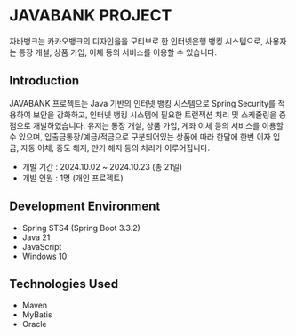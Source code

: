 # JAVABANK PROJECT
자바뱅크는 카카오뱅크의 디자인을을 모티브로 한 인터넷은행 뱅킹 시스템으로, 사용자는 통장 개설, 상품 가입, 이체 등의 서비스를 이용할 수 있습니다.



## Introduction
JAVABANK 프로젝트는 Java 기반의 인터넷 뱅킹 시스템으로 Spring Security를 적용하여 보안을 강화하고, 인터넷 뱅킹 시스템에 필요한 트랜잭션 처리 및 스케줄링을 중점으로 개발하였습니다.
유저는 통장 개설, 상품 가입, 계좌 이체 등의 서비스를 이용할 수 있으며, 입출금통장/예금/적금으로 구분되어있는 상품에 따라 한달에 한번 이자 입금, 자동 이체, 중도 해지, 만기 해지 등의 처리가 이루어집니다.
- 개발 기간 : 2024.10.02 ~ 2024.10.23 (총 21일)
- 개발 인원 : 1명 (개인 프로젝트)



## Development Environment
- Spring STS4 (Spring Boot 3.3.2)
- Java 21
- JavaScript
- Windows 10



## Technologies Used
- Maven
- MyBatis
- Oracle
